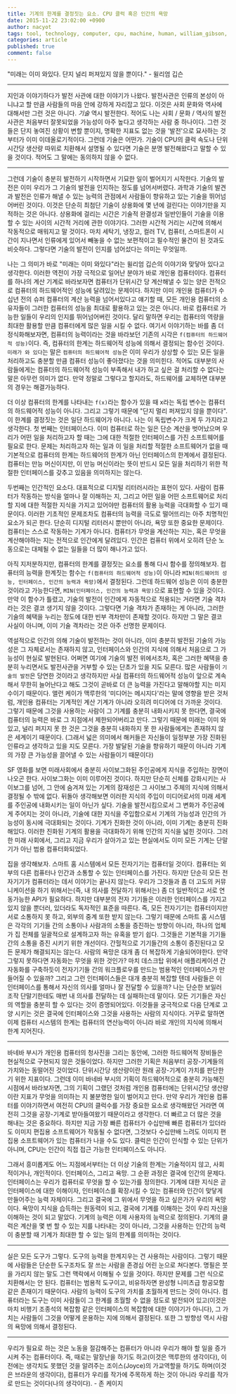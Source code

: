 ```yaml
---
title: 기계의 한계를 결정짓는 요소. CPU 클럭 혹은 인간의 욕망
date: 2015-11-22 23:02:00 +0900
author: nacyot
tags: tool, technology, computer, cpu, machine, human, william_gibson, john_cage, vannevar_bush, article
categories: article
published: true
comment: false
---
```


"미래는 이미 와있다. 단지 널리 퍼져있지 않을 뿐이다." - 윌리엄 깁슨

---

지인과 이야기하다가 발전 사관에 대한 이야기가 나왔다. 발전사관은 인류의 본성이 아니냐고 할 만큼 사람들의 마음 안에 강하게 자리잡고 있다. 이것은 사회 문화와 역사에 대해서만 그런 것은 아니다. *기술* 역시 발전한다. 적어도 나는 사회 / 문화 / 역사의 발전사관은 처음부터 잘못되었을 가능성이 아주 높다고 생각하는 사람 중 하나이다. 그런 것들은 단지 놓여진 상황이 변할 뿐이지, 명확한 지표도 없는 것을 '발전'으로 묘사하는 것부터가 이미 이데올로기적이다. 그런데 기술은 어떤가. 기술이 CPU의 클럭 속도나 단위시간당 생산량 따위로 치환해서 설명될 수 있다면 기술은 분명 발전해왔다고 말할 수 있을 것이다. 적어도 그 말에는 동의하지 않을 수 없다.

<!--more-->

---

그런데 기술이 충분히 발전하기 시작하면서 기묘한 일이 벌어지기 시작한다. 기술의 발전은 이미 우리가 그 기술의 발전을 인지하는 정도를 넘어서버렸다. 과학과 기술의 발견과 발전은 인류가 해낼 수 있는 능력의 관점에서 사람들이 향유하고 있는 기술을 뛰어넘어버린 것이다. 이것은 단순히 최첨단 기술이 상용화에 몇 년에 걸린다는 이야기만을 지적하는 것은 아니다. 상용화에 걸리는 시간은 기술적 완결성과 일반인들이 기술을 이용할 수 있는 사이의 시간적 거리에 관한 이야기다. 그러한 시간적 거리는 시간에 의해서 작동적으로 매워지고 말 것이다. 마치 세탁기, 냉장고, 컬러 TV, 컴퓨터, 스마트폰이 시간이 지나면서 인류에게 있어서 빼놓을 수 없는 보편적이고 필수적인 물건이 된 것과도 비슷하다. 그렇다면 기술의 발전이 인지를 넘어섰다는 의미는 무엇일까.

나는 그 의미가 바로 "미래는 이미 와있다"라는 윌리엄 깁슨의 이야기와 맞닿아 있다고 생각한다. 이러한 역전이 가장 극적으로 일어난 분야가 바로 개인용 컴퓨터이다. 컴퓨터를 하나의 계산 기계로 바라보자면 컴퓨터가 단위시간 당 계산해낼 수 있는 양은 전적으로 컴퓨터의 하드웨어적인 성능에 달려있는 문제이다. 하지만 이미 개인용 컴퓨터가 수십년 전의 슈퍼 컴퓨터의 계산 능력을 넘어서있다고 얘기할 때, 모든 개인용 컴퓨터의 소유자들이 그러한 컴퓨터의 성능을 최대로 활용하고 있는 것은 아니다. 바로 컴퓨터로 가능한 일들이 우리의 인지를 뛰어넘어버린 것이다. 달리 말하면 우리는 컴퓨터의 역량을 최대한 활용할 만큼 컴퓨터에게 많은 일을 시킬 수 없다. 여기서 이야기하는 바를 좀 더 정식화해보자면, 컴퓨터의 능력이라는 것을 바라보던 기존의 시각은 `f(컴퓨터의 하드웨어적 성능)`이다. 즉, 컴퓨터의 한계는 하드웨어적 성능에 의해서 결정되는 함수인 것이다. `미래가 와 있다`는 말은 `컴퓨터의 하드웨어적 성능`은 이미 우리가 상상할 수 있는 모든 일을 처리하고도 충분할 만큼 컴퓨터 성능이 좋아졌다는 것을 의미힌다. 적어도 대부분의 사람들에게는 컴퓨터의 하드웨어적 성능이 부족해서 내가 하고 싶은 걸 처리할 수 없다는 말은 아무런 의미가 없다. 만약 정말로 그렇다고 할지라도, 하드웨어를 교체하면 대부분의 경우는 해결가능하다.

더 이상 컴퓨터의 한계를 나타내는 `f(x)`라는 함수가 있을 때 x라는 독립 변수는 컴퓨터의 하드웨어적 성능이 아니다. 그리고 그렇기 때문에 "단지 멀리 퍼져있지 않을 뿐이다". 이 한계를 결정짓는 것은 일단 하드웨어가 아니다. 나는 이 독립변수가 크게 두 가지라고 생각한다. 첫 번째는 인터페이스다. 이미 컴퓨터로 하는 일은 단순 계산을 벗어났으며 우리가 어떤 일을 처리하고자 할 때는 그에 대한 적절한 인터페이스를 가진 소프트웨어를 필요로 한다. 문제는 처리하고자 하는 일과 이 일을 처리할 적절한 소프트웨어가 없을 때 기본적으로 컴퓨터의 한계는 하드웨어의 한계가 아닌 인터페이스의 한계에서 결정된다. 컴퓨터는 만능 머신이지만, 이 만능 머신이라는 뜻이 반드시 모든 일을 처리하기 위한 적절한 인터페이스를 갖추고 있음을 의미하지는 않는다.

두번째는 인간적인 요소다. 대표적으로 디지털 리터러시라는 표현이 있다. 사람이 컴퓨터가 작동하는 방식을 얼마나 잘 이해하는 지, 그리고 어떤 일을 어떤 소프트웨어로 처리할 지에 대한 적절한 지식을 가지고 있어야만 컴퓨터의 활용 능력을 극대화할 수 있기 때문이다. 이러한 기초적인 문제조차도 컴퓨터의 능력을 극도로 떨어뜨리는 아주 치명적인 요소가 되곤 한다. 단순히 디지털 리터러시 뿐만이 아니라, 욕망 또한 중요한 문제이다. 컴퓨터는 스스로 작동하는 기계가 아니다. 컴퓨터가 무엇을 계산하는 지는, 혹은 무엇을 계산해야하는 지는 전적으로 인간에게 달려있다.  인간은 컴퓨터 위에서 오히려 단순 노동으로는 대체될 수 없는 일들을 더 많이 해나가고 있다.

아직 지저분하지만, 컴퓨터의 한계를 결정짓는 요소를 통해 다시 함수를 정의해보자. 컴퓨터의 능력을 한계짓는 함수는 `f(컴퓨터의 하드웨어적 성능)`이 아니라 `MIN(하드웨어의 성능, 인터페이스, 인간의 능력과 욕망)`에서 결정된다. 그런데 하드웨어 성능은 이미 충분한 것이라고 가능한다면, `MIN(인터페이스, 인간의 능력과 욕망)`으로 표현할 수 있을 것이다. 만약 이 함수가 틀렸고, 기술의 발전이 인간에게 자동적으로 적용되는 거라면 기술 격차라는 것은 결코 생기지 않을 것이다. 그렇다면 기술 격차가 존재하는 게 아니라, 그러한 기술의 혜택을 누리는 정도에 대한 빈부 격차만이 존재할 것이다. 하지만 그 말은 결코 사실이 아니며, 이미 기술 격차라는 것은 아주 선명한 문제이다.

역설적으로 인간의 의해 기술이 발전하는 것이 아니라, 이미 충분히 발전된 기술의 가능성은 그 자체로서는 존재하지 않고, 인터페이스와 인간의 지식에 의해서 처음으로 그 가능성이 현실로 발현된다.  어쩌면 여기에 기술의 발전 위에서조차, 혹은 그러한 혜택을 충분히 누리면서도 발전사관을 거부할 수 있는 단초가 있을 지도 모른다. 많은 사람들이 `기술의 발전`은 당연한 것이라고 생각하지만 사실 컴퓨터의 하드웨어적 성능이 앞으로 계속해서 무한히 늘어난다고 해도 그것이 곧바로 더 큰 능력을 가진다고 말해야할 지는 미지수이기 때문이다. 앨런 케이가 맥루한의 '미디어는 메시지다'라는 말에 영향을 받은 것처럼, 개인용 컴퓨터는 기계적인 계산 기계가 아니라 오히려 미디어에 더 가까운 것이다. 그렇기 때문에 그것을 사용하는 사람이 그 기계를 충분히 내화시키지 못 한다면, 결국에 컴퓨터의 능력은 바로 그 지점에서 제한되어버리고 만다. 그렇기 때문에 미래는 이미 와있고, 널리 퍼지지 못 한 것은 그것을 충분히 내화하지 못 한 사람들에게는 존재하지 않은 세계이기 때문이다. (그래서 넓은 의미에서 해커들은 자신들이 일정부분 가장 진화된 인류라고 생각하고 있을 지도 모른다. 가장 발달된 기술을 향유하기 때문이 아니라 기계의 가장 큰 가능성을 끌어낼 수 있는 사람들이기 때문이다)

SF 영화를 보면 미래사회에서 충분히 사이보그화된 주인공에게 지식을 주입하는 장면이 나오곤 한다. 사이보그화는 이미 이루어진 것이다. 하지만 단순히 신체를 강화시키는 사이보그를 넘어, 그 안에 숨겨져 있는 기계의 잠재성은 그 사이보그 주체의 지식에 의해서 결정될 수 밖에 없다. 뒤돌아 생각해보면 이러한 지식의 주입이 미디어로서의 미래 세계를 주인공에 내화시키는 일이 아닌가 싶다. 기술을 발전시킴으로서 그 변화가 주인공에게 주어지는 것이 아니라, 기술에 대한 지식을 주입함으로서 기계의 가능성과 인간의 가능성이 동시에 극대화되는 것이다. 기계가 진화한 것이 아니라, 이미 기계는 충분히 진화해있다. 이러한 진화된 기계의 활용을 극대화하기 위해 인간의 지식을 넓힌 것이다. 그러한 미래 사회에서, 그리고 지금 우리가 살아가고 있는 현실에서도 이미 모든 기계는 단말기가 아닌 범용 컴퓨터화되었다.

집을 생각해보자. 스마트 홈 시스템에서 모든 전자기기는 컴퓨터일 것이다. 컴퓨터는 외부의 다른 컴퓨터나 인간과 소통할 수 있는 인터페이스를 가진다. 하지만 단순히 모든 전자기기가 컴퓨터라는 데서 이야기는 끝나지 않는다. 우리가 그것들과 좀 더 고도의 커뮤니케이션을 하기 위해서는(즉, 내 의사를 전달하기 위해서는) 좀 더 일반적이고 서로 연동가능한 API가 필요하다. 하지만 대부분의 전자 기기들은 이러한 인터페이스를 가지고 있지 않을 뿐더러, 있더라도 독자적인 표준을 따른다. 즉, 모든 전자기기는 컴퓨터이지만 서로 소통하지 못 하고, 외부의 중계 또한 받지 않는다. 그렇기 때문에 스마트 홈 시스템은 각각의 기기들 간의 소통이나 사람과의 소통을 증진하는 방향이 아니라, 하나의 업체가 집 전체를 일괄적으로 설계하고자 하는 유혹을 받기 쉽다. 그것들은 기본적을 기기들 간의 소통을 증진 시키기 위한 개선이다. 간헐적으로 기기들간의 소통이 증진된다고 모든 문제가 해결되지는 않는다. 사람의 욕망은 대개 좀 더 복잡하게 기술되어야한다. 만약 그렇지 못하다면 자동화는 무엇을 위한 것인가? 마치 데스크탑 위에서 애플리케이션 간 자동화를 구축하듯이 전자기기들 간의 워크플로우를 만드는 범용적인 인터페이스가 만들어질 수 있을까? 그리고 그런 인터페이스들은 대개 충분히 복잡할 텐데 사람들은 이 인터페이스를 통해서 자신의 의사를 얼마나 잘 전달할 수 있을까? 나는 단순한 보일러 조작 단말기한테도 매번 내 의사를 전달하는 데 실패하는데 말이다. 모든 기기들은 자신의 역할을 충분히 할 수 있다는 것이 증명되어있다. 이것들을 궁극적으로 다음 단계로 고양 시키는 것은 결국에 인터페이스와 그것을 사용하는 사람의 지식이다. 거꾸로 말하면 이제 컴퓨터 시스템의 한계는 컴퓨터의 연산능력이 아니라 바로 개인의 지식에 의해서 한계 지어진다.

---

바네바 부시가 개인용 컴퓨터의 청사진을 그리는 동안에, 그러한 하드웨어적 장비들은 현실적으로 구현되지 않은 것들이었다. 하지만 그러한 기획은 처음부터 공장-기계들의 가치와는 동떨어진 것이었다. 단위시간당 생산량이란 원래 공장-기계이 가치를 판단한기 위한 지표이다. 그런데 이미 바네바 부시의 기획이 하드웨어적으로 충분히 가능해진 시점에서 바라보자면, 그의 기획이 그랬던 것처럼 개인용 컴퓨터에는 단위시간당 생산량이란 지표가 무엇을 의미하는 지 불분명한 일이 벌어지고 만다. 만약 우리가 개인용 컴퓨터를 이야기하면서 여전히 CPU의 클럭수를 가장 중요한 요소로 생각해왔던 거라면 여전히 그것을 공장-기계로 받아들여왔기 때문이라고 생각한다. 더 빠르고 더 많은 것을 해내는 것은 중요하다. 하지만 지금 가장 빠른 컴퓨터가 수십만배 빠른 컴퓨터가 있더라도 이미지 편집용 소프트웨어가 작동될 수 없다면, 그것보다 수십만배 느려도 이미지 편집용 소프트웨어가 있는 컴퓨터가 나을 수도 있다. 클럭은 인간이 인식할 수 있는 단위가 아니며, CPU는 인간이 직접 접근 가능한 인터페이스도 아니다.

그래서 흥미롭게도 어느 지점에서부터는 더 이상 기술의 한계는 기술적이지 않고, 사회적이거나, 개인적이다. 인터페이스, 그리고 욕망. 그 순환 과정은 결국에 인간의 문제다. 인터페이스는 우리가 컴퓨터로 무엇을 할 수 있는가를 정의한다. 기계에 대한 지식은 곧 인터페이스에 대한 이해이자, 인터페이스를 확장시킬 수 있는 컴퓨터와 인간이 맞닿게 만들어주는 능력 자체이다. 그리고 결국에 그 위에서 무엇을 하고 싶은가가 우리의 욕망이다. 욕망이 지식을 습득하는 원동력이 되고, 결국에 기계를 이해하는 것이 우리 자신을 이해하는 것이 되고 말았다. 기계의 능력은 이제 사용자의 능력으로 정의된다. 기계의 클럭은 계산을 몇 번 할 수 있는 지를 나타내는 것이 아니라, 그것을 사용하는 인간의 능력이 충분할 때 기계가 최대한 할 수 있는 일의 한계를 의미하는 것이다.

---

실은 모든 도구가 그렇다. 도구의 능력을 한계지우는 건 사용하는 사람이다. 그렇기 때문에 사람들은 단순한 도구조차도 잘 쓰는 사람을 존경심 어린 눈으로 쳐다본다. 명필은 붓을 가리지 않는 말도 그런 맥락에서 이해될 수 있을 것이다. 하지만 문제를 그런 식으로 치환해서는 안 된다. 컴퓨터는 범용적 도구이고, 비유하자면 완성형 니미츠급 항공모함 같은 존재이기 때문이다. 사람의 능력이 도구의 가치를 초월하게 만드는 것이 아니다. 컴퓨터라는 도구는 이미 사람들이 그 한계를 초월할 수 없을 정도로 발전되어 있고(이것은 마치 비행기 조종석의 복잡함 같은 인터페이스의 복잡함에 대한 이야기가 아니다), 그 가치는 사람들이 그것을 어떻게 운용하는 지에 의해서 결정된다. 또한 그 방향성 역시 사람의 욕망에 의해서 결정된다.

---

우리가 필요로 하는 것은 노동을 절감해주는 컴퓨터가 아니라 우리가 해야 할 일을 증가시켜 주는 컴퓨터이다. 즉, 때로는 말장난을 하기도 하고(이것은 맥루한의 생각이다), 이전에는 생각치도 못했던 것을 알려주는 조이스(Joyce)의 가교역할을 하기도 하며(이것은 브라운의 생각이다), 컴퓨터가 우리를 작가에 주목하게 하는 것이 아니라 우리를 작가로 만드는 것이다(나의 생각이다). - 존 케이지
